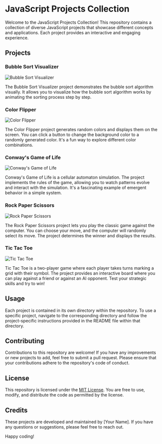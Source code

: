 # JavaScript Projects Collection

Welcome to the JavaScript Projects Collection! This repository contains a collection of diverse JavaScript projects that showcase different concepts and applications. Each project provides an interactive and engaging experience.

## Projects

### Bubble Sort Visualizer

![Bubble Sort Visualizer](/images/Bubble-sort-javascript.png)

The Bubble Sort Visualizer project demonstrates the bubble sort algorithm visually. It allows you to visualize how the bubble sort algorithm works by animating the sorting process step by step.

### Color Flipper

![Color Flipper](images/color-flipper.png)

The Color Flipper project generates random colors and displays them on the screen. You can click a button to change the background color to a randomly generated color. It's a fun way to explore different color combinations.

### Conway's Game of Life

![Conway's Game of Life](images/game-of-life.png)

Conway's Game of Life is a cellular automaton simulation. The project implements the rules of the game, allowing you to watch patterns evolve and interact with the simulation. It's a fascinating example of emergent behavior in a simple system.

### Rock Paper Scissors

![Rock Paper Scissors](images/rock-paper-scissors.png)

The Rock Paper Scissors project lets you play the classic game against the computer. You can choose your move, and the computer will randomly select its move. The project determines the winner and displays the results.

### Tic Tac Toe

![Tic Tac Toe](images/tic-tac-toe.png)

Tic Tac Toe is a two-player game where each player takes turns marking a grid with their symbol. The project provides an interactive board where you can play against a friend or against an AI opponent. Test your strategic skills and try to win!

## Usage

Each project is contained in its own directory within the repository. To use a specific project, navigate to the corresponding directory and follow the project-specific instructions provided in the README file within that directory.

## Contributing

Contributions to this repository are welcome! If you have any improvements or new projects to add, feel free to submit a pull request. Please ensure that your contributions adhere to the repository's code of conduct.

## License

This repository is licensed under the [MIT License](LICENSE). You are free to use, modify, and distribute the code as permitted by the license.

## Credits

These projects are developed and maintained by [Your Name]. If you have any questions or suggestions, please feel free to reach out.

Happy coding!
